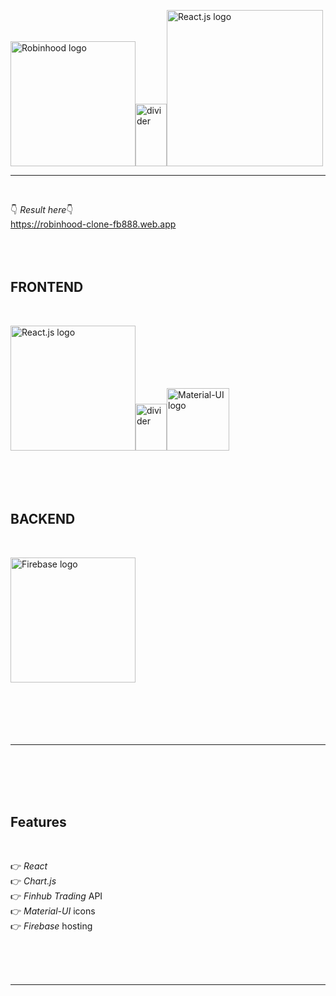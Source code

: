 <img src="https://external-content.duckduckgo.com/iu/?u=https%3A%2F%2Fi1.wp.com%2Fmoneybadger.stocktwits.com%2Fwp-content%2Fuploads%2F2017%2F03%2Frobinhood-logo.png%3Fresize%3D1018%252C520&f=1&nofb=1" width="200" alt="Robinhood logo"><img src="https://external-content.duckduckgo.com/iu/?u=http%3A%2F%2Fwww.newdesignfile.com%2Fpostpic%2F2013%2F07%2Fvertical-divider-line_253162.png&f=1&nofb=1" height='100' width="50" alt="divider"><img src="https://external-content.duckduckgo.com/iu/?u=https%3A%2F%2Flogos-download.com%2Fwp-content%2Fuploads%2F2016%2F09%2FReact_logo_wordmark.png&f=1&nofb=1" width="250" alt="React.js logo">

<hr class="line"></br>

👇 <em>Result here</em>👇 </br>
https://robinhood-clone-fb888.web.app
</br></br></br></br>

<h2>FRONTEND</h2></br>

<img src="https://external-content.duckduckgo.com/iu/?u=https%3A%2F%2Flogos-download.com%2Fwp-content%2Fuploads%2F2016%2F09%2FReact_logo_wordmark.png&f=1&nofb=1" width="200" alt="React.js logo"><img src="https://external-content.duckduckgo.com/iu/?u=http%3A%2F%2Fwww.newdesignfile.com%2Fpostpic%2F2013%2F07%2Fvertical-divider-line_253162.png&f=1&nofb=1" height='75' width="50" alt="divider"><img src="https://external-content.duckduckgo.com/iu/?u=https%3A%2F%2Fseeklogo.com%2Fimages%2FM%2Fmaterial-ui-logo-5BDCB9BA8F-seeklogo.com.png&f=1&nofb=1" width="100" alt="Material-UI logo"></br></br></br></br></br>

<h2>BACKEND</h2></br>

<img src="https://external-content.duckduckgo.com/iu/?u=https%3A%2F%2Fappdevcon.nl%2Fwp-content%2Fuploads%2F2019%2F02%2Flogo_lockup_firebase_horizontal.png&f=1&nofb=1" width="200" alt="Firebase logo"></br></br></br></br></br></br>

<hr class="line"></br></br></br></br>

<h2>Features</h2></br>

👉 <em>React</em></br>
👉 <em>Chart.js</em></br>
👉 <em>Finhub Trading</em> API</br>
👉 <em>Material-UI</em> icons</br>
👉 <em>Firebase</em> hosting

</br></br></br>

<hr class="line"></br></br></br>
